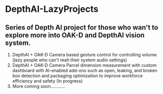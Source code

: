 # DepthAI-LazyProjects

## Series of Depth AI project for those who wan't to explore more into OAK-D and DepthAI vision system.

1. DepthAI + OAK-D Camera based gesture control for controlling volume (lazy people who can't reah their system audio settings)
2. DepthAI + OAK-D Camera Parcel dimension measurement with custom dashboard with AI-enabled add-ons such as open, leaking, and broken box detection and packaging optimization to improve workforce efficiency and safety (In progress)
3. More coming soon............
